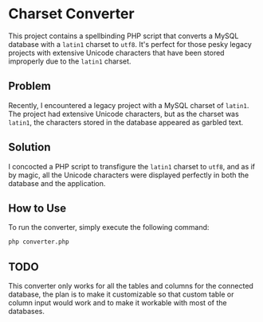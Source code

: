 # Charset Converter

This project contains a spellbinding PHP script that converts a MySQL database with a `latin1` charset to `utf8`. It's perfect for those pesky legacy projects with extensive Unicode characters that have been stored improperly due to the `latin1` charset.

## Problem

Recently, I encountered a legacy project with a MySQL charset of `latin1`. The project had extensive Unicode characters, but as the charset was `latin1`, the characters stored in the database appeared as garbled text.

## Solution

I concocted a PHP script to transfigure the `latin1` charset to `utf8`, and as if by magic, all the Unicode characters were displayed perfectly in both the database and the application.

## How to Use

To run the converter, simply execute the following command:

```bash
php converter.php
```
## TODO

This converter only works for all the tables and columns for the connected database, the plan is to make it customizable so that custom table or column input would work and to make it workable with most of the databases.
